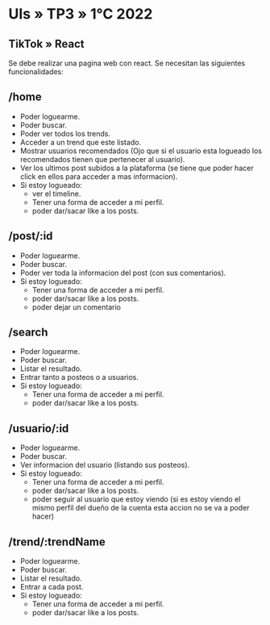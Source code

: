 # UIs » TP3 » 1°C 2022

## TikTok » React

Se debe realizar una pagina web con react.
Se necesitan las siguientes funcionalidades:

## /home

* Poder loguearme.
* Poder buscar.
* Poder ver todos los trends.
* Acceder a un trend que este listado.
* Mostrar usuarios recomendados (Ojo que si el usuario esta logueado los recomendados tienen que pertenecer al usuario).
* Ver los ultimos post subidos a la plataforma (se tiene que poder hacer click en ellos para acceder a mas informacion).
* Si estoy logueado:
  * ver el timeline.
  * Tener una forma de acceder a mi perfil.
  * poder dar/sacar like a los posts.

## /post/:id

* Poder loguearme.
* Poder buscar.
* Poder ver toda la informacion del post (con sus comentarios).
* Si estoy logueado:
  * Tener una forma de acceder a mi perfil.
  * poder dar/sacar like a los posts.
  * poder dejar un comentario

## /search

* Poder loguearme.
* Poder buscar.
* Listar el resultado.
* Entrar tanto a posteos o a usuarios.
* Si estoy logueado:
  * Tener una forma de acceder a mi perfil.
  * poder dar/sacar like a los posts.

## /usuario/:id

* Poder loguearme.
* Poder buscar.
* Ver informacion del usuario (listando sus posteos).
* Si estoy logueado:
  * Tener una forma de acceder a mi perfil.
  * poder dar/sacar like a los posts.
  * poder seguir al usuario que estoy viendo (si es estoy viendo el mismo perfil del dueño de la cuenta esta accion no se va a poder hacer)

## /trend/:trendName

* Poder loguearme.
* Poder buscar.
* Listar el resultado.
* Entrar a cada post.
* Si estoy logueado:
  * Tener una forma de acceder a mi perfil.
  * poder dar/sacar like a los posts.
